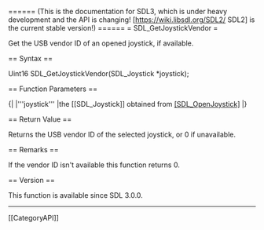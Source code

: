 ====== (This is the documentation for SDL3, which is under heavy development and the API is changing! [https://wiki.libsdl.org/SDL2/ SDL2] is the current stable version!) ======
= SDL_GetJoystickVendor =

Get the USB vendor ID of an opened joystick, if available.

== Syntax ==

<syntaxhighlight lang='c'>
Uint16 SDL_GetJoystickVendor(SDL_Joystick *joystick);
</syntaxhighlight>

== Function Parameters ==

{|
|'''joystick'''
|the [[SDL_Joystick]] obtained from [[SDL_OpenJoystick]]()
|}

== Return Value ==

Returns the USB vendor ID of the selected joystick, or 0 if unavailable.

== Remarks ==

If the vendor ID isn't available this function returns 0.

== Version ==

This function is available since SDL 3.0.0.

----
[[CategoryAPI]]


